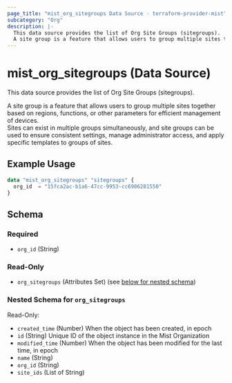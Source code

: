 ```yaml
---
page_title: "mist_org_sitegroups Data Source - terraform-provider-mist"
subcategory: "Org"
description: |-
  This data source provides the list of Org Site Groups (sitegroups).
  A site group is a feature that allows users to group multiple sites together based on regions, functions, or other parameters for efficient management of devices.Sites can exist in multiple groups simultaneously, and site groups can be used to ensure consistent settings, manage administrator access, and apply specific templates to groups of sites.
---
```


# mist_org_sitegroups (Data Source)

This data source provides the list of Org Site Groups (sitegroups).

A site group is a feature that allows users to group multiple sites together based on regions, functions, or other parameters for efficient management of devices.  
Sites can exist in multiple groups simultaneously, and site groups can be used to ensure consistent settings, manage administrator access, and apply specific templates to groups of sites.


## Example Usage

```terraform
data "mist_org_sitegroups" "sitegroups" {
  org_id  = "15fca2ac-b1a6-47cc-9953-cc6906281550"
}
```

<!-- schema generated by tfplugindocs -->
## Schema

### Required

- `org_id` (String)

### Read-Only

- `org_sitegroups` (Attributes Set) (see [below for nested schema](#nestedatt--org_sitegroups))

<a id="nestedatt--org_sitegroups"></a>
### Nested Schema for `org_sitegroups`

Read-Only:

- `created_time` (Number) When the object has been created, in epoch
- `id` (String) Unique ID of the object instance in the Mist Organization
- `modified_time` (Number) When the object has been modified for the last time, in epoch
- `name` (String)
- `org_id` (String)
- `site_ids` (List of String)